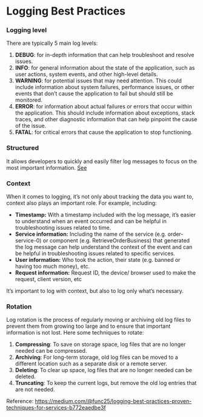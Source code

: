 # Logging Best Practices

### Logging level

There are typically 5 main log levels:

1.  **DEBUG**: for in-depth information that can help troubleshoot and resolve issues.
2.  **INFO**: for general information about the state of the application, such as user actions, system events, and other high-level details.
3.  **WARNING**: for potential issues that may need attention. This could include information about system failures, performance issues, or other events that don’t cause the application to fail but should still be monitored.
4.  **ERROR**: for information about actual failures or errors that occur within the application. This should include information about exceptions, stack traces, and other diagnostic information that can help pinpoint the cause of the issue.
5.  **FATAL**: for critical errors that cause the application to stop functioning.

### Structured

It allows developers to quickly and easily filter log messages to focus on the most important information. [See](https://betterprogramming.pub/why-you-should-use-structured-logging-format-47a388711316)

### Context

When it comes to logging, it’s not only about tracking the data you want to, context also plays an important role. For example, including:

- **Timestamp:** With a timestamp included with the log message, it’s easier to understand when an event occurred and can be helpful in troubleshooting issues related to time.
- **Service information:** Including the name of the service (e.g. order-service-0) or component (e.g. RetrieveOrderBusiness) that generated the log message can help understand the context of the event and can be helpful in troubleshooting issues related to specific services.
- **User information:** Who took the action, their state (e.g. banned or having too much money), etc.
- **Request information:** Request ID, the device/ browser used to make the request, client version, etc

It’s important to log with context, but also to log only what’s necessary.

### Rotation

Log rotation is the process of regularly moving or archiving old log files to prevent them from growing too large and to ensure that important information is not lost. Here some techniques to rotate:

1.  **Compressing**: To save on storage space, log files that are no longer needed can be compressed.
2.  **Archiving**: For long-term storage, old log files can be moved to a different location such as a separate disk or a remote server.
3.  **Deleting**: To clear up space, log files that are no longer needed can be deleted.
4.  **Truncating**: To keep the current logs, but remove the old log entries that are not needed.

Reference: https://medium.com/@func25/logging-best-practices-proven-techniques-for-services-b772eaedbe3f